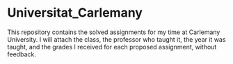 # Universitat_Carlemany
This repository contains the solved assignments for my time at Carlemany University. I will attach the class, the professor who taught it, the year it was taught, and the grades I received for each proposed assignment, without feedback.
